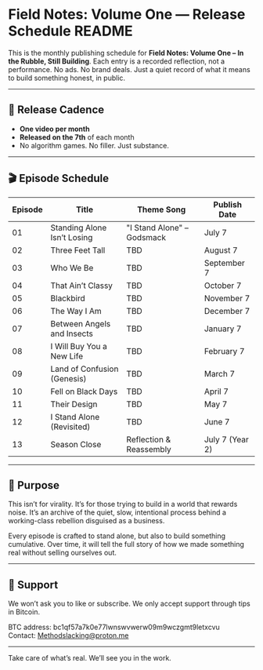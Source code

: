 # Field Notes: Volume One — Release Schedule README

This is the monthly publishing schedule for **Field Notes: Volume One – In the Rubble, Still Building**. Each entry is a recorded reflection, not a performance. No ads. No brand deals. Just a quiet record of what it means to build something honest, in public.

---

## 📅 Release Cadence

- **One video per month**
- **Released on the 7th** of each month
- No algorithm games. No filler. Just substance.

---

## 🎬 Episode Schedule

| Episode | Title                       | Theme Song                 | Publish Date    |
| ------- | --------------------------- | -------------------------- | --------------- |
| 01      | Standing Alone Isn’t Losing | "I Stand Alone" – Godsmack | July 7          |
| 02      | Three Feet Tall             | TBD                        | August 7        |
| 03      | Who We Be                   | TBD                        | September 7     |
| 04      | That Ain’t Classy           | TBD                        | October 7       |
| 05      | Blackbird                   | TBD                        | November 7      |
| 06      | The Way I Am                | TBD                        | December 7      |
| 07      | Between Angels and Insects  | TBD                        | January 7       |
| 08      | I Will Buy You a New Life   | TBD                        | February 7      |
| 09      | Land of Confusion (Genesis) | TBD                        | March 7         |
| 10      | Fell on Black Days          | TBD                        | April 7         |
| 11      | Their Design                | TBD                        | May 7           |
| 12      | I Stand Alone (Revisited)   | TBD                        | June 7          |
| 13      | Season Close                | Reflection & Reassembly    | July 7 (Year 2) |

---

## 🧭 Purpose

This isn’t for virality. It’s for those trying to build in a world that rewards noise. It’s an archive of the quiet, slow, intentional process behind a working-class rebellion disguised as a business.

Every episode is crafted to stand alone, but also to build something cumulative. Over time, it will tell the full story of how we made something real without selling ourselves out.

---

## 🙏 Support

We won’t ask you to like or subscribe.
We only accept support through tips in Bitcoin.

BTC address: bc1qf57a7k0e77lwnswvwerw09m9wczgmt9letxcvu  
Contact: [Methodslacking@proton.me](mailto:Methodslacking@proton.me)

---

Take care of what’s real. We’ll see you in the work.

